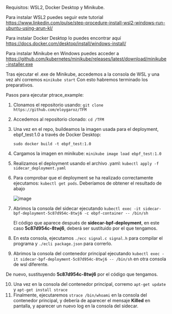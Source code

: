 Requisitos:
WSL2, Docker Desktop y Minikube.


Para instalar WSL2 puedes seguir este tutorial https://www.linkedin.com/pulse/step-procedure-install-wsl2-windows-run-ubuntu-using-arun-kl/


Para instalar Docker Desktop lo puedes encontrar aquí https://docs.docker.com/desktop/install/windows-install/


Para instalar Minikube en Windows puedes acceder a https://github.com/kubernetes/minikube/releases/latest/download/minikube-installer.exe


Tras ejecutar el .exe de Minikube, accedemos a la consola de WSL y una vez ahí corremos ```minikube start``` Con esto habremos terminado los preparativos.
 
Pasos para ejecutar ptrace_example:
1. Clonamos el repositorio usando: ```git clone https://github.com/eloygaroz/TFM```
2. Accedemos al repositorio clonado: ```cd /TFM```
3. Una vez en el repo, buildeamos la imagen usada para el deployment, ebpf_test:1.0 a través de Docker Desktop:
   
   ```sudo docker build -t ebpf_test:1.0``` 

5. Cargamos la imagen en minikube: ```minikube image load ebpf_test:1.0```
6. Realizamos el deployment usando el archivo .yaml: ```kubectl apply -f sidecar_deployment.yaml```
7. Para comprobar que el deployment se ha realizado correctamente ejecutamos: ```kubectl get pods```. Deberíamos de obtener el resultado de abajo

      ![image](https://github.com/eloygaroz/TFM/assets/62937614/37977fb5-7fd0-48ab-886a-d4139d509b8b)
  
7. Abrimos la consola del sidecar ejecutando ```kubectl exec -it sidecar-bpf-deployment-5c87d954c-8twj6 -c ebpf-container -- /bin/sh```

    El código que aparece después de **sidecar-bpf-deployment**, en este caso **5c87d954c-8twj6**, deberá ser sustituido por el que tengamos.

8. En esta consola, ejecutamos ```./ecc signal.c signal.h``` para compilar el programa y ```./ecli package.json``` para correrlo.

9. Abrimos la consola del contenedor principal ejecutando ```kubectl exec -it sidecar-bpf-deployment-5c87d954c-8twj6 -- /bin/sh``` en otra consola de wsl diferente.

De nuevo, sustituyendo **5c87d954c-8twj6** por el código que tengamos.

10. Una vez en la consola del contenedor principal, corremo ```apt-get update``` y ```apt-get install strace```
11. Finalmente, ejecutaremos ```strace /bin/whoami``` en la consola del contenedor principal, y debería de aparecer el mensaje **Killed** en pantalla, y aparecer un nuevo log en la consola del sidecar.
